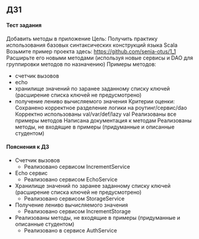 ## ДЗ1

#### Тест задания
Добавить методы в приложение
Цель: Получить практику использования базовых синтаксических конструкций языка Scala
Возьмите пример проекта здесь: https://github.com/senia-otus/1_1
Расширьте его новыми методами (используя новые сервисы и DAO для группировки методов по назначению)
Примеры методов:
- счетчик вызовов
- echo
- хранилище значений по заранее заданному списку ключей (расширение списка ключей не предусмотрено)
- получение лениво вычисляемого значения
Критерии оценки: Сохранено корректное разделение логики на роутинг/сервис/dao
Корректно использованы val/var/def/lazy val
Реализованы все примеры методов
Написана документация к методам
Реализованы методы, не входящие в примеры (придуманные и описанные студентом)

#### Пояснения к ДЗ
* Счетчик вызовов 
    * Реализовано сервисом IncrementService
* Echo сервис
    * Реализовано сервисом EchoService
* Хранилище значений по заранее заданному списку ключей (расширение списка ключей не предусмотрено) 
    * Реализовано сервисом StorageService
* Получение лениво вычисляемого значения
    * Реализовано сервисом IncrementStorage
* Реализованы методы, не входящие в примеры (придуманные и описанные студентом)
    * Реализовано в сервисе AuthService